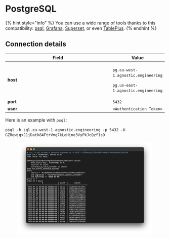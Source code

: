 # PostgreSQL

{% hint style="info" %}
You can use a wide range of tools thanks to this compatibility: [psql](https://www.postgresql.org/docs/current/app-psql.html), [Grafana](https://grafana.com/), [Superset](https://superset.apache.org/), or even [TablePlus](https://tableplus.com/).
{% endhint %}

## Connection details

<table><thead><tr><th width="374">Field</th><th>Value</th></tr></thead><tbody><tr><td><strong>host</strong></td><td><p><code>pg.eu-west-1.agnostic.engineering</code></p><p><code>pg.us-east-1.agnostic.engineering</code></p></td></tr><tr><td><strong>port</strong></td><td><code>5432</code></td></tr><tr><td><strong>user</strong></td><td><code>&#x3C;Authentication Token></code></td></tr></tbody></table>

Here is an example with `psql`:

```
psql -h sql.eu-west-1.agnostic.engineering -p 5432 -U GZRewjgxJ1jDatk84FtrVmg7kLeHine3VyPkJcQzf1s9
```

<figure><img src="../../.gitbook/assets/Screenshot 2023-09-21 at 19.49.14 (3).png" alt=""><figcaption></figcaption></figure>
